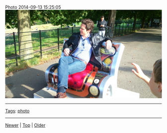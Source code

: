 <!--
title: Photo 2014-09-13 15
date: 2020-06-28T14:57:49.016Z
tags: photo
-->










Photo 2014-09-13 15:25:05
![](97387809067-0.jpg)

<!--BOTTOM-POST-NAVIGATION-->
---

[Tags](tags.md): [photo](tag-photo.md)

---

[Newer](97387216287.md) | [Top](index.md) | [Older](97393734752.md)